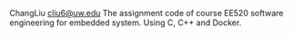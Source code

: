 ChangLiu <cliu6@uw.edu>
The assignment code of course EE520 software engineering for embedded system.
Using C, C++ and Docker.
